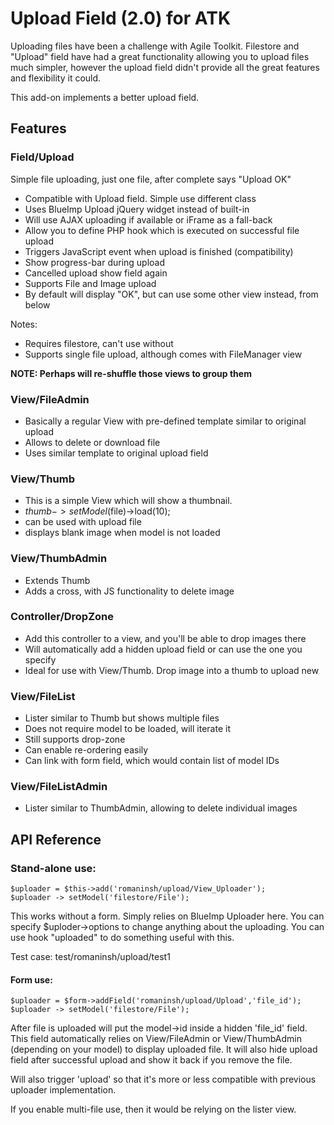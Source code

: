 Upload Field (2.0) for ATK
====

Uploading files have been a challenge with Agile Toolkit. Filestore and "Upload" field have had a great functionality allowing you to upload files much simpler, however the upload field didn't provide all the great features and flexibility it could. 

This add-on implements a better upload field. 

Features
----

### Field/Upload

Simple file uploading, just one file, after complete says "Upload OK"

  * Compatible with Upload field. Simple use different class
  * Uses BlueImp Upload jQuery widget instead of built-in
  * Will use AJAX uploading if available or iFrame as a fall-back
  * Allow you to define PHP hook which is executed on successful file upload
  * Triggers JavaScript event when upload is finished (compatibility) 
  * Show progress-bar during upload
  * Cancelled upload show field again
  * Supports File and Image upload
  * By default will display "OK", but can use some other view instead, from below

Notes:

 * Requires filestore, can't use without
 * Supports single file upload, although comes with FileManager view 
 
 
**NOTE: Perhaps will re-shuffle those views to group them**
 
### View/FileAdmin

 * Basically a regular View with pre-defined template similar to original upload
 * Allows to delete or download file
 * Uses similar template to original upload field

### View/Thumb

 * This is a simple View which will show a thumbnail. 
 * $thumb->setModel($file)->load(10);
 * can be used with upload file
 * displays blank image when model is not loaded

### View/ThumbAdmin

 * Extends Thumb
 * Adds a cross, with JS functionality to delete image

### Controller/DropZone

 * Add this controller to a view, and you'll be able to drop images there
 * Will automatically add a hidden upload field or can use the one you specify
 * Ideal for use with View/Thumb. Drop image into a thumb to upload new

 
### View/FileList

 * Lister similar to Thumb but shows multiple files
 * Does not require model to be loaded, will iterate it
 * Still supports drop-zone
 * Can enable re-ordering easily
 * Can link with form field, which would contain list of model IDs
 
### View/FileListAdmin

 * Lister similar to ThumbAdmin, allowing to delete individual images
 
API Reference
----

### Stand-alone use:
```
$uploader = $this->add('romaninsh/upload/View_Uploader');
$uploader -> setModel('filestore/File');
```
This works without a form. Simply relies on BlueImp Uploader here. You can specify $uploder->options to change anything about the uploading. You can use hook "uploaded" to do something useful with this.

Test case: test/romaninsh/upload/test1

#### Form use:
```
$uploader = $form->addField('romaninsh/upload/Upload','file_id');
$uploader -> setModel('filestore/File');
```

After file is uploaded will put the model->id inside a hidden 'file_id' field. This field automatically relies on View/FileAdmin or View/ThumbAdmin (depending on your model) to display uploaded file. It will also hide upload field after successful upload and show it back if you remove the file.

Will also trigger 'upload' so that it's more or less compatible with previous uploader implementation.

If you enable multi-file use, then it would be relying on the lister view.

